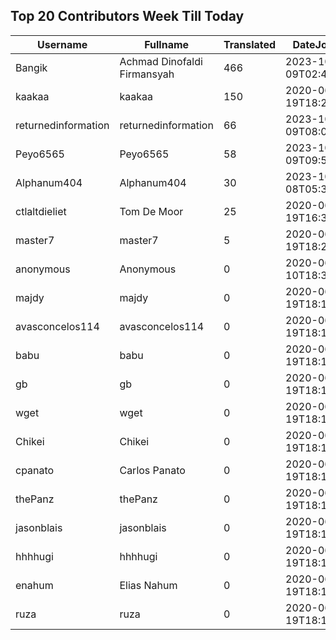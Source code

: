 ## Top 20 Contributors Week Till Today ##
|Username|Fullname|Translated|DateJoined|Language|
|--------|--------|----------|----------|-------|
|Bangik|Achmad Dinofaldi Firmansyah|466|2023-10-09T02:40:35.|id|
|kaakaa|kaakaa|150|2020-06-19T18:20:26Z|ja|
|returnedinformation|returnedinformation|66|2023-10-09T08:02:47.|sr|
|Peyo6565|Peyo6565|58|2023-10-09T09:50:18.|fr|
|Alphanum404|Alphanum404|30|2023-10-08T05:37:39.||
|ctlaltdieliet|Tom De Moor|25|2020-06-19T16:30:47Z|nl|
|master7|master7|5|2020-06-19T18:20:39.|pl|
|anonymous|Anonymous|0|2020-06-10T18:34:14.||
|majdy|majdy|0|2020-06-19T18:18:21.||
|avasconcelos114|avasconcelos114|0|2020-06-19T18:18:27Z||
|babu|babu|0|2020-06-19T18:18:37.||
|gb|gb|0|2020-06-19T18:18:43.||
|wget|wget|0|2020-06-19T18:18:50Z|ro|
|Chikei|Chikei|0|2020-06-19T18:18:51Z|zh_Hant|
|cpanato|Carlos Panato|0|2020-06-19T18:18:53Z||
|thePanz|thePanz|0|2020-06-19T18:18:53Z||
|jasonblais|jasonblais|0|2020-06-19T18:18:54Z||
|hhhhugi|hhhhugi|0|2020-06-19T18:18:56.||
|enahum|Elias  Nahum|0|2020-06-19T18:18:56Z|es|
|ruza|ruza|0|2020-06-19T18:18:57.||
